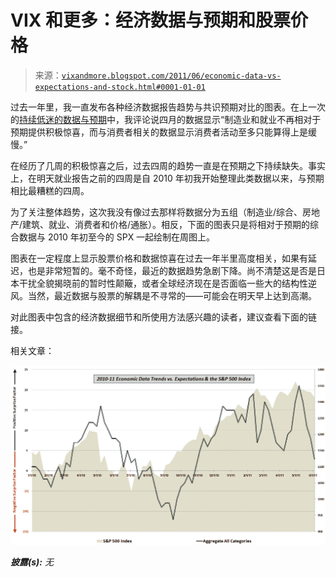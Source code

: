 <!--yml

类别：未分类

日期：2024-05-18 16:49:57

-->

# VIX 和更多：经济数据与预期和股票价格

> 来源：[`vixandmore.blogspot.com/2011/06/economic-data-vs-expectations-and-stock.html#0001-01-01`](http://vixandmore.blogspot.com/2011/06/economic-data-vs-expectations-and-stock.html#0001-01-01)

过去一年里，我一直发布各种经济数据报告趋势与共识预期对比的图表。在上一次的[持续低迷的数据与预期](http://vixandmore.blogspot.com/2011/04/continued-lackluster-economic-data-vs.html)中，我评论说四月的数据显示“制造业和就业不再相对于预期提供积极惊喜，而与消费者相关的数据显示消费者活动至多只能算得上是缓慢。”

在经历了几周的积极惊喜之后，过去四周的趋势一直是在预期之下持续缺失。事实上，在明天就业报告之前的四周是自 2010 年初我开始整理此类数据以来，与预期相比最糟糕的四周。

为了关注整体趋势，这次我没有像过去那样将数据分为五组（制造业/综合、房地产/建筑、就业、消费者和价格/通胀）。相反，下面的图表只是将相对于预期的综合数据与 2010 年初至今的 SPX 一起绘制在周图上。

图表在一定程度上显示股票价格和数据惊喜在过去一年半里高度相关，如果有延迟，也是非常短暂的。毫不奇怪，最近的数据趋势急剧下降。尚不清楚这是否是日本干扰全貌揭晓前的暂时性颠簸，或者全球经济现在是否面临一些大的结构性逆风。当然，最近数据与股票的解耦是不寻常的——可能会在明天早上达到高潮。

对此图表中包含的经济数据细节和所使用方法感兴趣的读者，建议查看下面的链接。

相关文章：

![](img/ffed1d9dcbb5868846672994dc616a9c.png)

***披露(s):*** *无*
